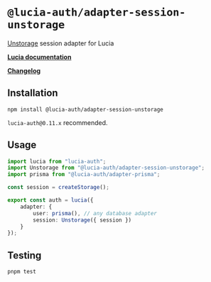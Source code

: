 # `@lucia-auth/adapter-session-unstorage`

[Unstorage](https://unstorage.unjs.io/) session adapter for Lucia

**[Lucia documentation](https://lucia-auth.com)**

**[Changelog](https://github.com/pilcrowOnPaper/lucia/blob/main/packages/session-adapter-unstorage/CHANGELOG.md)**

## Installation

```
npm install @lucia-auth/adapter-session-unstorage
```

`lucia-auth@0.11.x` recommended.

## Usage

```ts
import lucia from "lucia-auth";
import Unstorage from "@lucia-auth/adapter-session-unstorage";
import prisma from "@lucia-auth/adapter-prisma";

const session = createStorage();

export const auth = lucia({
	adapter: {
		user: prisma(), // any database adapter
		session: Unstorage({ session })
	}
});
```

## Testing

```
pnpm test
```
